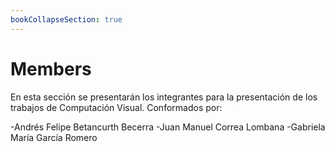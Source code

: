 ```yaml
---
bookCollapseSection: true
---
```


# Members

En esta sección se presentarán los integrantes para la presentación de los trabajos de Computación Visual. Conformados por:

-Andrés Felipe Betancurth Becerra
-Juan Manuel Correa Lombana
-Gabriela María García Romero
